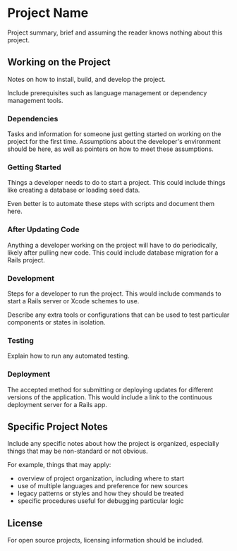 # Project Name

Project summary, brief and assuming the reader knows nothing about this project.


## Working on the Project

Notes on how to install, build, and develop the project.

Include prerequisites such as language management or dependency management tools.

### Dependencies

Tasks and information for someone just getting started on working on the project for the first time. Assumptions about the developer's environment should be here, as well as pointers on how to meet these assumptions.

### Getting Started

Things a developer needs to do to start a project. This could include things like creating a database or loading seed data.

Even better is to automate these steps with scripts and document them here.

### After Updating Code

Anything a developer working on the project will have to do periodically, likely after pulling new code. This could include database migration for a Rails project.

### Development

Steps for a developer to run the project. This would include commands to start a Rails server or Xcode schemes to use.

Describe any extra tools or configurations that can be used to test particular components or states in isolation.

### Testing

Explain how to run any automated testing.


### Deployment

The accepted method for submitting or deploying updates for different versions of the application. This would include a link to the continuous deployment server for a Rails app.


## Specific Project Notes

Include any specific notes about how the project is organized, especially things that may be non-standard or not obvious.

For example, things that may apply:

- overview of project organization, including where to start
- use of multiple languages and preference for new sources
- legacy patterns or styles and how they should be treated
- specific procedures useful for debugging particular logic



## License

For open source projects, licensing information should be included.


